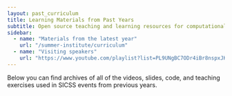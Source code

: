 ```yaml
---
layout: past_curriculum
title: Learning Materials from Past Years
subtitle: Open source teaching and learning resources for computational social science.
sidebar:
  - name: "Materials from the latest year"
    url: "/summer-institute/curriculum"
  - name: "Visiting speakers"
    url: "https://www.youtube.com/playlist?list=PL9UNgBC7ODr4iBr8nspxJKmZY85OXG8a3"
---
```


Below you can find archives of all of the videos, slides, code, and teaching exercises used in SICSS events from previous years.
